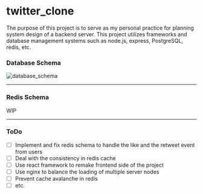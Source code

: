 # twitter_clone
The purpose of this project is to serve as my personal practice for planning system design of a backend server. This project utilizes frameworks and database management systems such as node.js, express, PostgreSQL, redis, etc.
### Database Schema
![database_schema](https://github.com/Libright1558/twitter_clone/assets/19789411/eeb9c079-d0d3-40f1-a606-3a2b7f5b0f99)

---
### Redis Schema
WIP

---
### ToDo
- [ ] Implement and fix redis schema to handle the like and the retweet event from users
- [ ] Deal with the consistency in redis cache
- [ ] Use react framework to remake frontend side of the project
- [ ] Use nginx to balance the loading of multiple server nodes
- [ ] Prevent cache avalanche in redis
- [ ] etc.
